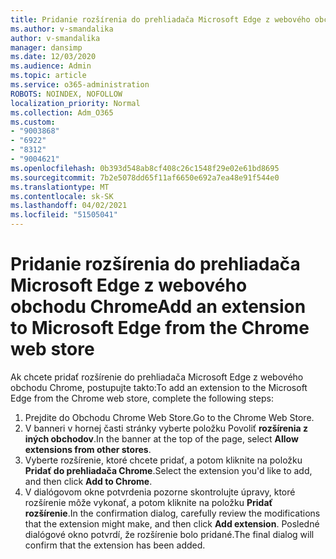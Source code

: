 ```yaml
---
title: Pridanie rozšírenia do prehliadača Microsoft Edge z webového obchodu Chrome
ms.author: v-smandalika
author: v-smandalika
manager: dansimp
ms.date: 12/03/2020
ms.audience: Admin
ms.topic: article
ms.service: o365-administration
ROBOTS: NOINDEX, NOFOLLOW
localization_priority: Normal
ms.collection: Adm_O365
ms.custom:
- "9003868"
- "6922"
- "8312"
- "9004621"
ms.openlocfilehash: 0b393d548ab8cf408c26c1548f29e02e61bd8695
ms.sourcegitcommit: 7b2e5078dd65f11af6650e692a7ea48e91f544e0
ms.translationtype: MT
ms.contentlocale: sk-SK
ms.lasthandoff: 04/02/2021
ms.locfileid: "51505041"
---
```

# <a name="add-an-extension-to-microsoft-edge-from-the-chrome-web-store"></a><span data-ttu-id="16362-102">Pridanie rozšírenia do prehliadača Microsoft Edge z webového obchodu Chrome</span><span class="sxs-lookup"><span data-stu-id="16362-102">Add an extension to Microsoft Edge from the Chrome web store</span></span>

<span data-ttu-id="16362-103">Ak chcete pridať rozšírenie do prehliadača Microsoft Edge z webového obchodu Chrome, postupujte takto:</span><span class="sxs-lookup"><span data-stu-id="16362-103">To add an extension to the Microsoft Edge from the Chrome web store, complete the following steps:</span></span>

1. <span data-ttu-id="16362-104">Prejdite do Obchodu Chrome Web Store.</span><span class="sxs-lookup"><span data-stu-id="16362-104">Go to the Chrome Web Store.</span></span>
2. <span data-ttu-id="16362-105">V banneri v hornej časti stránky vyberte položku Povoliť **rozšírenia z iných obchodov**.</span><span class="sxs-lookup"><span data-stu-id="16362-105">In the banner at the top of the page, select **Allow extensions from other stores**.</span></span>
3. <span data-ttu-id="16362-106">Vyberte rozšírenie, ktoré chcete pridať, a potom kliknite na položku **Pridať do prehliadača Chrome**.</span><span class="sxs-lookup"><span data-stu-id="16362-106">Select the extension you'd like to add, and then click **Add to Chrome**.</span></span>
4. <span data-ttu-id="16362-107">V dialógovom okne potvrdenia pozorne skontrolujte úpravy, ktoré rozšírenie môže vykonať, a potom kliknite na položku **Pridať rozšírenie**.</span><span class="sxs-lookup"><span data-stu-id="16362-107">In the confirmation dialog, carefully review the modifications that the extension might make, and then click **Add extension**.</span></span>
<span data-ttu-id="16362-108">Posledné dialógové okno potvrdí, že rozšírenie bolo pridané.</span><span class="sxs-lookup"><span data-stu-id="16362-108">The final dialog will confirm that the extension has been added.</span></span>